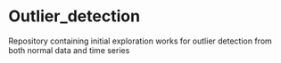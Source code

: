# Outlier_detection
Repository containing initial exploration works for outlier detection from both normal data and time series
